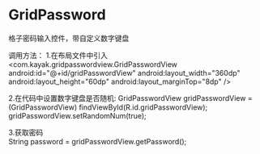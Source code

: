 # GridPassword
格子密码输入控件，带自定义数字键盘

调用方法：
1.在布局文件中引入
  <com.kayak.gridpasswordview.GridPasswordView
        android:id="@+id/gridPasswordView"
        android:layout_width="360dp"
        android:layout_height="60dp"
        android:layout_marginTop="8dp" />

2.在代码中设置数字键盘是否随机: 
  GridPasswordView gridPasswordView = (GridPasswordView) findViewById(R.id.gridPasswordView);
	gridPasswordView.setRandomNum(true);
  
3.获取密码  
  String password = gridPasswordView.getPassword();
